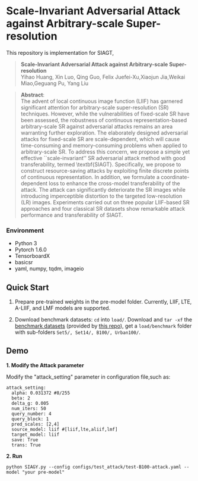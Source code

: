 # Scale-Invariant Adversarial Attack against Arbitrary-scale Super-resolution

This repository is implementation for SIAGT,

> **Scale-Invariant Adversarial Attack against Arbitrary-scale Super-resolution**<br>
> Yihao Huang, Xin Luo, Qing Guo, Felix Juefei-Xu,Xiaojun Jia,Weikai Miao,Geguang Pu, Yang Liu <br>

>**Abstract**: <br>
> The advent of local continuous image function (LIIF) has garnered significant attention for arbitrary-scale super-resolution (SR) techniques. However, while the vulnerabilities of fixed-scale SR have been assessed, the robustness of continuous representation-based arbitrary-scale SR against adversarial attacks remains an area warranting further exploration. The elaborately designed adversarial attacks for fixed-scale SR are scale-dependent, which will cause time-consuming and memory-consuming problems when applied to arbitrary-scale SR. To address this concern, we propose a simple yet effective ``scale-invariant'' SR adversarial attack method with good transferability, termed \textbf{SIAGT}. Specifically, we propose to construct resource-saving attacks by exploiting finite discrete points of continuous representation. In addition, we formulate a coordinate-dependent loss to enhance the cross-model transferability of the attack. The attack can significantly deteriorate the SR images while introducing imperceptible distortion to the targeted low-resolution (LR) images. Experiments carried out on three popular LIIF-based SR approaches and four classical SR datasets show remarkable attack performance and transferability of SIAGT.


### Environment
- Python 3
- Pytorch 1.6.0
- TensorboardX
- basicsr
- yaml, numpy, tqdm, imageio

## Quick Start

1. Prepare pre-trained weights in the pre-model folder. Currently, LIIF, LTE, A-LIIF, and LMF models are supported.

2. Download benchmark datasets: `cd` into `load/`. Download and `tar -xf` the [benchmark datasets](https://cv.snu.ac.kr/research/EDSR/benchmark.tar) (provided by [this repo](https://github.com/thstkdgus35/EDSR-PyTorch)), get a `load/benchmark` folder with sub-folders `Set5/, Set14/, B100/, Urban100/`.

## Demo

**1. Modify the Attack parameter**

Modify the "attack_setting" parameter in configuration file,such as:

```
attack_setting:
  alpha: 0.031372 #8/255
  beta: 2
  delta_g: 0.005
  num_iters: 50
  query_number: 4
  query_block: 1
  pred_scales: [2,4]
  source_model: liif #[liif,lte,aliif,lmf]
  target_model: liif
  save: True
  trans: True
```

**2. Run**

```
python SIAGY.py --config configs/test_attack/test-B100-attack.yaml --model "your pre-model"
```

# 



  
